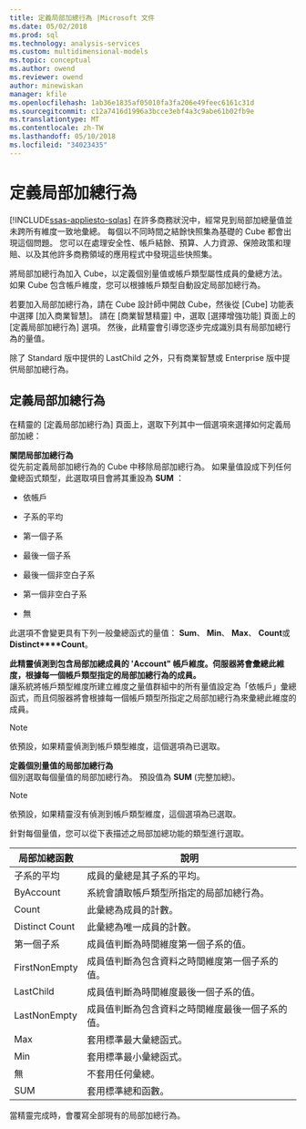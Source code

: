 ```yaml
---
title: 定義局部加總行為 |Microsoft 文件
ms.date: 05/02/2018
ms.prod: sql
ms.technology: analysis-services
ms.custom: multidimensional-models
ms.topic: conceptual
ms.author: owend
ms.reviewer: owend
author: minewiskan
manager: kfile
ms.openlocfilehash: 1ab36e1835af05010fa3fa206e49feec6161c31d
ms.sourcegitcommit: c12a7416d1996a3bcce3ebf4a3c9abe61b02fb9e
ms.translationtype: MT
ms.contentlocale: zh-TW
ms.lasthandoff: 05/10/2018
ms.locfileid: "34023435"
---
```

# <a name="define-semiadditive-behavior"></a>定義局部加總行為
[!INCLUDE[ssas-appliesto-sqlas](../../includes/ssas-appliesto-sqlas.md)]
  在許多商務狀況中，經常見到局部加總量值並未跨所有維度一致地彙總。 每個以不同時間之結餘快照集為基礎的 Cube 都會出現這個問題。 您可以在處理安全性、帳戶結餘、預算、人力資源、保險政策和理賠、以及其他許多商務領域的應用程式中發現這些快照集。  
  
 將局部加總行為加入 Cube，以定義個別量值或帳戶類型屬性成員的彙總方法。 如果 Cube 包含帳戶維度，您可以根據帳戶類型自動設定局部加總行為。  
  
 若要加入局部加總行為，請在 Cube 設計師中開啟 Cube，然後從 [Cube] 功能表中選擇 [加入商業智慧]。 請在 [商業智慧精靈] 中，選取 [選擇增強功能] 頁面上的 [定義局部加總行為] 選項。 然後，此精靈會引導您逐步完成識別具有局部加總行為的量值。  
  
 除了 Standard 版中提供的 LastChild 之外，只有商業智慧或 Enterprise 版中提供局部加總行為。  
  
## <a name="define-semiadditive-behavior"></a>定義局部加總行為  
 在精靈的 [定義局部加總行為] 頁面上，選取下列其中一個選項來選擇如何定義局部加總：  
  
 **關閉局部加總行為**  
 從先前定義局部加總行為的 Cube 中移除局部加總行為。 如果量值設成下列任何彙總函式類型，此選取項目會將其重設為 **SUM** ：  
  
-   依帳戶  
  
-   子系的平均  
  
-   第一個子系  
  
-   最後一個子系  
  
-   最後一個非空白子系  
  
-   第一個非空白子系  
  
-   無  
  
 此選項不會變更具有下列一般彙總函式的量值： **Sum**、 **Min**、 **Max**、 **Count**或 **Distinct****Count**。  
  
 **此精靈偵測到包含局部加總成員的 'Account" 帳戶維度。伺服器將會彙總此維度，根據每一個帳戶類型指定的局部加總行為的成員。**  
 讓系統將帳戶類型維度所建立維度之量值群組中的所有量值設定為「依帳戶」彙總函式，而且伺服器將會根據每一個帳戶類型所指定之局部加總行為來彙總此維度的成員。  
  
> [!NOTE]  
>  依預設，如果精靈偵測到帳戶類型維度，這個選項為已選取。  
  
 **定義個別量值的局部加總行為**  
 個別選取每個量值的局部加總行為。 預設值為 **SUM** (完整加總)。  
  
> [!NOTE]  
>  依預設，如果精靈沒有偵測到帳戶類型維度，這個選項為已選取。  
  
 針對每個量值，您可以從下表描述之局部加總功能的類型進行選取。  
  
|局部加總函數|說明|  
|---------------------------|-----------------|  
|子系的平均|成員的彙總是其子系的平均。|  
|ByAccount|系統會讀取帳戶類型所指定的局部加總行為。|  
|Count|此彙總為成員的計數。|  
|Distinct Count|此彙總為唯一成員的計數。|  
|第一個子系|成員值判斷為時間維度第一個子系的值。|  
|FirstNonEmpty|成員值判斷為包含資料之時間維度第一個子系的值。|  
|LastChild|成員值判斷為時間維度最後一個子系的值。|  
|LastNonEmpty|成員值判斷為包含資料之時間維度最後一個子系的值。|  
|Max|套用標準最大彙總函式。|  
|Min|套用標準最小彙總函式。|  
|無|不套用任何彙總。|  
|SUM|套用標準總和函數。|  
  
 當精靈完成時，會覆寫全部現有的局部加總行為。  
  
  
